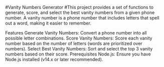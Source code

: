 #Vanity Numbers Generator
#This project provides a set of functions to generate, score, and select the best vanity numbers from a given phone number. A vanity number is a phone number that includes letters that spell out a word, making it easier to remember.

Features
Generate Vanity Numbers: Convert a phone number into all possible letter combinations.
Score Vanity Numbers: Score each vanity number based on the number of letters (words are prioritized over numbers).
Select Best Vanity Numbers: Sort and select the top 3 vanity numbers based on their score.
Prerequisites
Node.js: Ensure you have Node.js installed (v14.x or later recommended).
